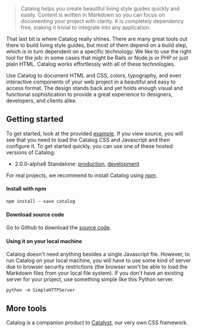 > Catalog helps you create beautiful living style guides quickly and easily. Content is written in Markdown so you can focus on documenting your project with clarity. It is completely dependency free, making it trivial to integrate into any application.

That last bit is where Catalog really shines. There are many great tools out there to build living style guides, but most of them depend on a build step, which is in turn dependent on a specific technology. We like to use the right tool for the job: in some cases that might be Rails or Node.js or PHP or just plain HTML. Catalog works effortlessly with all of these technologies.

Use Catalog to document HTML and CSS, colors, typography, and even interactive components of your web project in a beautiful and easy to access format. The design stands back and yet holds enough visual and functional sophistication to provide a great experience to designers, developers, and clients alike.

## Getting started

To get started, look at the provided [example](#/example). If you view source, you will see that you need to load the Catalog CSS and Javascript and then configure it. To get started quickly, you can use one of these hosted versions of Catalog:

* 2.0.0-alpha8 Standalone: [production](https://npmcdn.com/catalog@2.0.0-alpha8/catalog.min.js), [development](https://npmcdn.com/catalog@2.0.0-alpha8/catalog.js)

For real projects, we recommend to install Catalog using [npm](https://www.npmjs.org/).

#### Install with npm

```code
npm install --save catalog
```

#### Download source code

Go to Github to download the [source code](https://github.com/interactivethings/catalog/).

#### Using it on your local machine

Catalog doesn't need anything besides a single Javascript file. However, to run Catalog on your local machine, you will have to use some kind of server due to browser security restrictions (the browser won't be able to load the Markdown files from your local file system). If you don't have an existing server for your project, use something simple like this Python server.

```code
python -m SimpleHTTPServer
```

## More tools

Catalog is a companion product to [Catalyst](http://interactivethings.github.io/catalyst/), our very own CSS framework.

